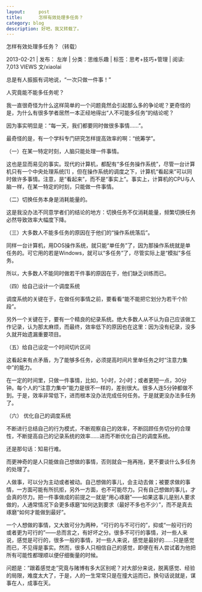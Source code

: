 ```yaml
---
layout:     post
title:      怎样有效处理多任务？
category: blog
description: 好吧，我又转载了。
---
```


怎样有效处理多任务？（转载）


2013-02-21 | 发布： 左岸 | 分类：思维乐趣 | 标签：思考+技巧+管理 | 阅读: 7,013 VIEWS
文/xiaolai

总是有人振振有词地说，“一次只做一件事！”

人究竟能不能多任务呢？

我一直很奇怪为什么这样简单的一个问题竟然会引起那么多的争论呢？更奇怪的是，为什么有很多学者居然一本正经地得出“人不可能多任务”的结论呢？

因为事实明显是：“每一天，我们都要同时做很多事情……”。

最奇怪的是，有一个学科专门研究怎样提高效率的啊：“统筹学”。

（一）在某一特定时刻，人脑只能处理一件事情。

这也是显而易见的事实。现代的计算机，都配有“多任务操作系统”，尽管一台计算机只有一个中央处理系统[1] ，但在操作系统的调度之下，计算机“看起来”可以同时做许多事情。注意，是“看起来”，而不是“事实上”。事实上，计算机的CPU与人脑一样，在某一特定的时刻，只能做一件事情。

（二）切换任务本身是消耗能量的。

这是我没办法不同意学者们的结论的地方：切换任务不仅消耗能量，频繁切换任务必然导致效率大幅度下降。

（三）大多数人不能多任务的原因在于他们的“操作系统落后”。

同样一台计算机，用DOS操作系统，就只能“单任务”了，因为那操作系统就是单任务的。可它用的若是Windows，就可以“多任务”了，尽管实际上是“模拟”多任务。

所以，大多数人不能同时做若干件事的原因在于，他们缺乏训练而已。

（四）给自己设计一个调度系统

调度系统的关键在于，在做任何事情之前，要看看“能不能把它划分为若干个阶段”。

另外一个关键在于，要有一个精良的纪录系统。绝大多数人从不认为自己应该做工作记录，认为那太麻烦，而最终，效率低下的原因也在这里：因为没有纪录，没多久就开始遗漏重要项目。

（五）给自己设定一个时间切片区间

这看起来有点矛盾，为了能够多任务，必须提高时间片里单任务之时“注意力集中”的能力。

在一定的时间里，只做一件事情，比如，1小时，2小时；或者更短一点，30分钟。每个人的“注意力集中”能力是很不一样的，差别很大。很多人连5分钟都做不到。于是，效率非常低下，进而根本没办法完成任何任务。于是就更没办法多任务了。

（六） 优化自己的调度系统

不断进行总结自己的行为模式，不断观察自己的效率，不断回顾任务切分的合理性，不断提高自己的记录系统的效率……进而不断优化自己的调度系统。

还是那句话：知易行难。

而更神奇的是人只能做自己想做的事情，否则就会一拖再拖，更不要谈什么多任务的处理了。

人做事，可以分为主动或者被动。自己想做的事儿，会主动去做；被要求做的事情，一方面可能有所抗拒，另外一方面，也不可能尽力。只有自己想做的事儿，才会真的尽力。把一件事做成的前提之一就是“用心琢磨”——如果这事儿是别人要求做的，人通常情况下会更多琢磨“如何达到要求（最好不多也不少）”，而不是真去琢磨“如何才能做到最好”。

一个人想做的事情，又大致可分为两种，“可行的与不可行的”，抑或“一般可行的或者更为可行的”——总而言之，有好坏之分。很多不可行的事情，对一些人来说，感觉是可行的，很多一般的事情，对一些人来说，感觉是最好的……只是感觉而已，不见得是事实。然而，很多人只相信自己的感觉，即便在有人尝试着为他把所有可能性都理顺以便仔细衡量的时候。

问题是：“跟着感觉走”究竟与赌博有多大区别呢？对大部分来说，脱离感觉、经验的局限，难度太大了，于是，人的一生常常只是在撞大运而已，换句话说就是，谋事在人，成事在天。